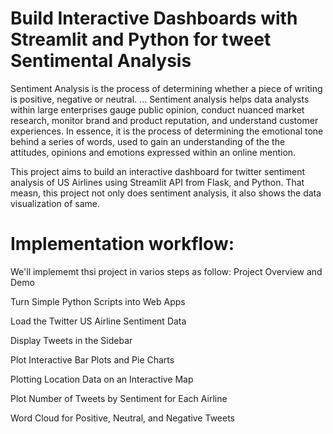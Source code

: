 # Build Interactive Dashboards with Streamlit and Python for tweet Sentimental Analysis

Sentiment Analysis is the process of determining whether a piece of writing is positive, negative or neutral. ... Sentiment analysis helps data analysts within large enterprises gauge public opinion, conduct nuanced market research, monitor brand and product reputation, and understand customer experiences.
In essence, it is the process of determining the emotional tone behind a series of words, used to gain an understanding of the the attitudes, opinions and emotions expressed within an online mention.

This project aims to build an interactive dashboard for twitter sentiment analysis of US Airlines using Streamlit API from Flask, and Python. That measn, this project not only does sentiment analysis, it also shows the data visualization of same.

# Implementation workflow:
We'll implememt thsi project in varios steps as follow: 
Project Overview and Demo

Turn Simple Python Scripts into Web Apps

Load the Twitter US Airline Sentiment Data

Display Tweets in the Sidebar

Plot Interactive Bar Plots and Pie Charts

Plotting Location Data on an Interactive Map

Plot Number of Tweets by Sentiment for Each Airline

Word Cloud for Positive, Neutral, and Negative Tweets
